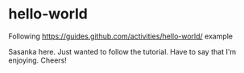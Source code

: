 # hello-world
Following https://guides.github.com/activities/hello-world/ example


Sasanka here. Just wanted to follow the tutorial. Have to say that I'm enjoying. Cheers!
